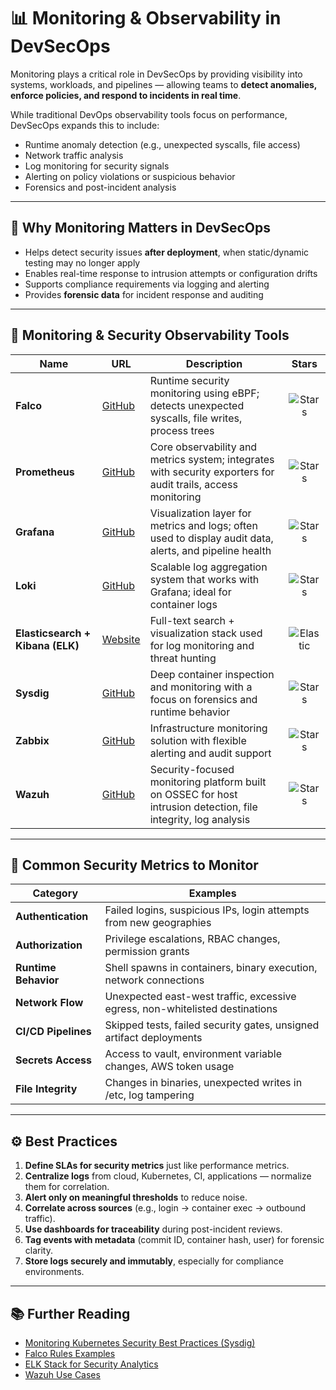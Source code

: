 # 📊 Monitoring & Observability in DevSecOps

Monitoring plays a critical role in DevSecOps by providing visibility into systems, workloads, and pipelines — allowing teams to **detect anomalies, enforce policies, and respond to incidents in real time**.

While traditional DevOps observability tools focus on performance, DevSecOps expands this to include:

- Runtime anomaly detection (e.g., unexpected syscalls, file access)
- Network traffic analysis
- Log monitoring for security signals
- Alerting on policy violations or suspicious behavior
- Forensics and post-incident analysis

---

## 🎯 Why Monitoring Matters in DevSecOps

- Helps detect security issues **after deployment**, when static/dynamic testing may no longer apply
- Enables real-time response to intrusion attempts or configuration drifts
- Supports compliance requirements via logging and alerting
- Provides **forensic data** for incident response and auditing

---

## 🧰 Monitoring & Security Observability Tools

| Name | URL | Description | Stars |
|------|-----|-------------|:-----:|
| **Falco** | [GitHub](https://github.com/falcosecurity/falco) | Runtime security monitoring using eBPF; detects unexpected syscalls, file writes, process trees | ![Stars](https://img.shields.io/github/stars/falcosecurity/falco?style=for-the-badge) |
| **Prometheus** | [GitHub](https://github.com/prometheus/prometheus) | Core observability and metrics system; integrates with security exporters for audit trails, access monitoring | ![Stars](https://img.shields.io/github/stars/prometheus/prometheus?style=for-the-badge) |
| **Grafana** | [GitHub](https://github.com/grafana/grafana) | Visualization layer for metrics and logs; often used to display audit data, alerts, and pipeline health | ![Stars](https://img.shields.io/github/stars/grafana/grafana?style=for-the-badge) |
| **Loki** | [GitHub](https://github.com/grafana/loki) | Scalable log aggregation system that works with Grafana; ideal for container logs | ![Stars](https://img.shields.io/github/stars/grafana/loki?style=for-the-badge) |
| **Elasticsearch + Kibana (ELK)** | [Website](https://www.elastic.co/what-is/elk-stack) | Full-text search + visualization stack used for log monitoring and threat hunting | ![Elastic](https://img.shields.io/github/stars/elastic/elasticsearch?style=for-the-badge) |
| **Sysdig** | [GitHub](https://github.com/draios/sysdig) | Deep container inspection and monitoring with a focus on forensics and runtime behavior | ![Stars](https://img.shields.io/github/stars/draios/sysdig?style=for-the-badge) |
| **Zabbix** | [GitHub](https://github.com/zabbix/zabbix) | Infrastructure monitoring solution with flexible alerting and audit support | ![Stars](https://img.shields.io/github/stars/zabbix/zabbix?style=for-the-badge) |
| **Wazuh** | [GitHub](https://github.com/wazuh/wazuh) | Security-focused monitoring platform built on OSSEC for host intrusion detection, file integrity, log analysis | ![Stars](https://img.shields.io/github/stars/wazuh/wazuh?style=for-the-badge) |

---

## 📡 Common Security Metrics to Monitor

| Category | Examples |
|----------|----------|
| **Authentication** | Failed logins, suspicious IPs, login attempts from new geographies |
| **Authorization** | Privilege escalations, RBAC changes, permission grants |
| **Runtime Behavior** | Shell spawns in containers, binary execution, network connections |
| **Network Flow** | Unexpected east-west traffic, excessive egress, non-whitelisted destinations |
| **CI/CD Pipelines** | Skipped tests, failed security gates, unsigned artifact deployments |
| **Secrets Access** | Access to vault, environment variable changes, AWS token usage |
| **File Integrity** | Changes in binaries, unexpected writes in /etc, log tampering |

---

## ⚙️ Best Practices

1. **Define SLAs for security metrics** just like performance metrics.
2. **Centralize logs** from cloud, Kubernetes, CI, applications — normalize them for correlation.
3. **Alert only on meaningful thresholds** to reduce noise.
4. **Correlate across sources** (e.g., login → container exec → outbound traffic).
5. **Use dashboards for traceability** during post-incident reviews.
6. **Tag events with metadata** (commit ID, container hash, user) for forensic clarity.
7. **Store logs securely and immutably**, especially for compliance environments.

---


## 📚 Further Reading

- [Monitoring Kubernetes Security Best Practices (Sysdig)](https://sysdig.com/blog/kubernetes-security-guide/)
- [Falco Rules Examples](https://falco.org/docs/rules/)
- [ELK Stack for Security Analytics](https://www.elastic.co/siem)
- [Wazuh Use Cases](https://documentation.wazuh.com/current/getting-started/use-cases/index.html)
